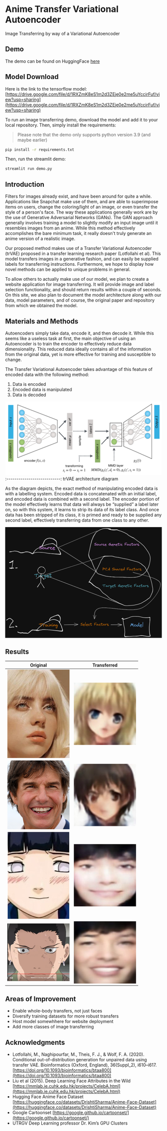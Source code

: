 # Anime Transfer Variational Autoencoder

Image Transferring by way of a Variational Autoencoder

## Demo

The demo can be found on HuggingFace [here](https://huggingface.co/spaces/Kalamojo/ATVA)

## Model Download

Here is the link to the tensorflow model: [https://drive.google.com/file/d/1RXZmK8eS1m2d3ZEje0e2me5uYccirFuf/view?usp=sharing](https://drive.google.com/file/d/1RXZmK8eS1m2d3ZEje0e2me5uYccirFuf/view?usp=sharing)

To run an image transferring demo, download the model and add it to your local repository. Then, simply install the requirements:

> Please note that the demo only supports python version 3.9 (and maybe earlier)

```bash
pip install -r requirements.txt
```

Then, run the streamlit demo:

```bash
streamlit run demo.py
```

## Introduction

Filters for images already exist, and have been around for quite a while. Applications like Snapchat make use of them, and are able to superimpose items on users, change the coloring/light of an image, or even transfer the style of a person's face. The way these applications generally work are by the use of Generative Adversarial Networks (GANs). The GAN approach generally involves training a model to slightly modify an input image until it resembles images from an anime. While this method effectively accomplishes the bare minimum task, it really doesn't truly generate an anime version of a realistic image.

Our proposed method makes use of a Transfer Variational Autoencoder (trVAE) proposed in a transfer learning research paper (Lotfollahi et al). This model transfers images in a generative fashion, and can easily be supplied labels for transferring instructions. Furthermore, we hope to display how novel methods can be applied to unique problems in general.

To allow others to actually make use of our model, we plan to create a website application for image transferring. It will provide image and label selection functionality, and should return results within a couple of seconds. On this site, we also plan to document the model architecture along with our data, model parameters, and of course, the original paper and repository from which we obtained the model.

## Materials and Methods

Autoencoders simply take data, encode it, and then decode it. While this seems like a useless task at first, the main objective of using an Autoencoder is to train the encoder to effectively reduce data dimensionality. This reduced data ideally contains all of the information from the original data, yet is more effective for training
and susceptible to change.

The Transfer Variational Autoencoder takes advantage of this feature of encoded data with the following method:

1. Data is encoded
2. Encoded data is manipulated
3. Data is decoded

![Transfer Variational Autoencoder Diagram](https://github.com/Kalamojo/Anime-TrVAE/blob/main/images/diagram.png?raw=true)
:---------------------------:
trVAE architecture diagram

As the diagram depicts, the exact method of manipulating encoded data is with a labelling system. Encoded data is concatenated with an initial label, and encoded data is combined with a second label. The encoder portion of the model effectively learns that data will always be “supplied” a label later on, so with this system, it learns to strip its data of its label class. And once data has been stripped of its class, it is primed and ready to be supplied any second label, effectively transferring data from one class to any other.

![Summarization of how the trVAE trains](https://github.com/Kalamojo/Anime-TrVAE/blob/main/images/transfer_learning_visialization.png?raw=true)

## Results

Original         |  Transferred
:---------------------------:|:---------------------------:
![Portraite image of Billie Eilish](https://github.com/Kalamojo/Anime-TrVAE/blob/main/images/female_real_org.jpg?raw=true) | ![Transferred anime version of Billie Eilish](https://github.com/Kalamojo/Anime-TrVAE/blob/main/images/female_anime_transfer.jpg?raw=true)
![Portrait image of Tom Cruise](https://github.com/Kalamojo/Anime-TrVAE/blob/main/images/male_real_org.png?raw=true) | ![Transferred anime version of Tom Cruise](https://github.com/Kalamojo/Anime-TrVAE/blob/main/images/male_anime_transfer.jpg?raw=true)
![Portrait image of Hinata Hyuga from Naruto](https://github.com/Kalamojo/Anime-TrVAE/blob/main/images/female_anime_org.jpg?raw=true) | ![Transferred realistic version of Hinata](https://github.com/Kalamojo/Anime-TrVAE/blob/main/images/female_real_transfer.jpg?raw=true)
![Portrait image of Shikamaru Nara from Naruto](https://github.com/Kalamojo/Anime-TrVAE/blob/main/images/male_anime_org.png?raw=true) | ![Transferred realistic version of Shikamaru](https://github.com/Kalamojo/Anime-TrVAE/blob/main/images/male_real_transfer.jpg?raw=true)

## Areas of Improvement

- Enable whole-body transfers, not just faces
- Diversify training datasets for more robust transfers
- Host model somewhhere for website deployment
- Add more classes of image transferring

## Acknowledgments

- Lotfollahi, M., Naghipourfar, M., Theis, F. J., & Wolf, F. A. (2020). Conditional out-of-distribution generation for unpaired data using transfer VAE. Bioinformatics (Oxford, England), 36(Suppl_2), i610–i617. [https://doi.org/10.1093/bioinformatics/btaa800](https://doi.org/10.1093/bioinformatics/btaa800)
- Liu et al (2015). Deep Learning Face Attributes in the Wild [https://mmlab.ie.cuhk.edu.hk/projects/CelebA.html](https://mmlab.ie.cuhk.edu.hk/projects/CelebA.html)
- Hugging Face Anime Face Dataset [https://huggingface.co/datasets/DrishtiSharma/Anime-Face-Dataset](https://huggingface.co/datasets/DrishtiSharma/Anime-Face-Dataset)
- Google Cartoonset [https://google.github.io/cartoonset/](https://google.github.io/cartoonset/)
- UTRGV Deep Learning professor Dr. Kim’s GPU Clusters
